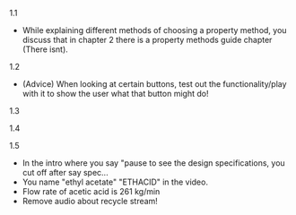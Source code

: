 1.1

- While explaining different methods of choosing a property method, you discuss that in chapter 2 there is a property methods guide chapter (There isnt).

1.2
- (Advice) When looking at certain buttons, test out the functionality/play with it to show the user what that button might do!

1.3

1.4


1.5

- In the intro where you say "pause to see the design specifications, you cut off after say spec...
- You name "ethyl acetate" "ETHACID" in the video.
- Flow rate of acetic acid is 261 kg/min
- Remove audio about recycle stream!